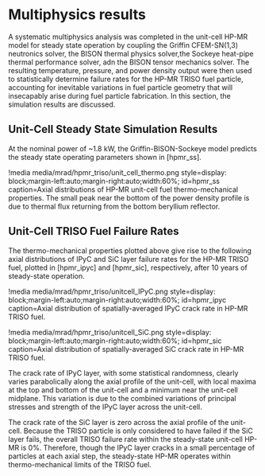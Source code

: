 # Multiphysics results

A systematic multiphysics analysis was completed in the unit-cell HP-MR model for steady state operation by coupling the Griffin CFEM-SN(1,3) neutronics solver, the BISON thermal physics solver,the Sockeye heat-pipe thermal performance solver, adn the BISON tensor mechanics solver. The resulting temperature, pressure, and power density output were then used to statistically determine failure rates for the HP-MR TRISO fuel particle, accounting for inevitable variations in fuel particle geometry that will insecapably arise during fuel particle fabrication. In this section, the simulation results are discussed.

## Unit-Cell Steady State Simulation Results

At the nominal power of ~1.8 kW, the Griffin-BISON-Sockeye model predicts the steady state operating parameters shown in [hpmr_ss].

!media media/mrad/hpmr_triso/unit_cell_thermo.png
       style=display: block;margin-left:auto;margin-right:auto;width:60%;
       id=hpmr_ss
       caption=Axial distributions of HP-MR unit-cell fuel thermo-mechanical properties. The small peak near the bottom of the power density profile is due to thermal flux returning from the bottom beryllium reflector.

## Unit-Cell TRISO Fuel Failure Rates

The thermo-mechanical properties plotted above give rise to the following axial distributions of IPyC and SiC layer failure rates for the HP-MR TRISO fuel, plotted in [hpmr_ipyc] and [hpmr_sic], respectively, after 10 years of steady-state operation.

!media media/mrad/hpmr_triso/unitcell_IPyC.png
       style=display: block;margin-left:auto;margin-right:auto;width:60%;
       id=hpmr_ipyc
       caption=Axial distribution of spatially-averaged IPyC crack rate in HP-MR TRISO fuel.

!media media/mrad/hpmr_triso/unitcell_SiC.png
       style=display: block;margin-left:auto;margin-right:auto;width:60%;
       id=hpmr_sic
       caption=Axial distribution of spatially-averaged SiC crack rate in HP-MR TRISO fuel.

The crack rate of IPyC layer, with some statistical randomness, clearly varies parabolically along the axial profile of the unit-cell, with local maxima at the top and bottom of the unit-cell and a minimum near the unit-cell midplane. This variation is due to the combined variations of principal stresses and strength of the IPyC layer across the unit-cell. 

The crack rate of the SiC layer is zero across the axial profile of the unit-cell. Because the TRISO particle is only considered to have failed if the SiC layer fails, the overall TRISO failure rate within the steady-state unit-cell HP-MR is 0%. Therefore, though the IPyC layer cracks in a small percentage of particles at each axial step, the steady-state HP-MR operates within thermo-mechanical limits of the TRISO fuel.